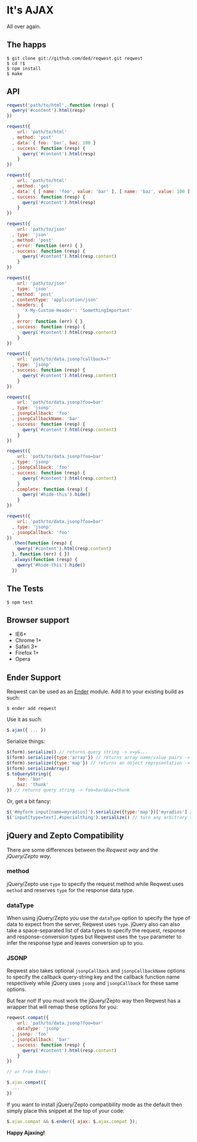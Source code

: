 # It's AJAX

All over again.

The happs
---------

    $ git clone git://github.com/ded/reqwest.git reqwest
    $ cd !$
    $ npm install
    $ make

API
---------

``` js
reqwest('path/to/html', function (resp) {
  qwery('#content').html(resp)
})
```

``` js
reqwest({
    url: 'path/to/html'
  , method: 'post'
  , data: { foo: 'bar', baz: 100 }
  , success: function (resp) {
      qwery('#content').html(resp)
    }
})
```

``` js
reqwest({
    url: 'path/to/html'
  , method: 'get'
  , data: { [ name: 'foo', value: 'bar' ], [ name: 'baz', value: 100 ] }
  , success: function (resp) {
      qwery('#content').html(resp)
    }
})
```

``` js
reqwest({
    url: 'path/to/json'
  , type: 'json'
  , method: 'post'
  , error: function (err) { }
  , success: function (resp) {
      qwery('#content').html(resp.content)
    }
})
```

``` js
reqwest({
    url: 'path/to/json'
  , type: 'json'
  , method: 'post'
  , contentType: 'application/json'
  , headers: {
      'X-My-Custom-Header': 'SomethingImportant'
    }
  , error: function (err) { }
  , success: function (resp) {
      qwery('#content').html(resp.content)
    }
})
```

``` js
reqwest({
    url: 'path/to/data.jsonp?callback=?'
  , type: 'jsonp'
  , success: function (resp) {
      qwery('#content').html(resp.content)
    }
})
```

``` js
reqwest({
    url: 'path/to/data.jsonp?foo=bar'
  , type: 'jsonp'
  , jsonpCallback: 'foo'
  , jsonpCallbackName: 'bar'
  , success: function (resp) {
      qwery('#content').html(resp.content)
    }
})
```

``` js
reqwest({
    url: 'path/to/data.jsonp?foo=bar'
  , type: 'jsonp'
  , jsonpCallback: 'foo'
  , success: function (resp) {
      qwery('#content').html(resp.content)
    }
  , complete: function (resp) {
      qwery('#hide-this').hide()
    }
})
```

``` js
reqwest({
    url: 'path/to/data.jsonp?foo=bar'
  , type: 'jsonp'
  , jsonpCallback: 'foo'
})
  .then(function (resp) {
    qwery('#content').html(resp.content)
  }, function (err) { })
  .always(function (resp) {
    qwery('#hide-this').hide()
  })
```

The Tests
---------
    $ npm test

Browser support
---------------
  * IE6+
  * Chrome 1+
  * Safari 3+
  * Firefox 1+
  * Opera

Ender Support
-------------
Reqwest can be used as an [Ender](http://ender.no.de) module. Add it to your existing build as such:

    $ ender add reqwest

Use it as such:

``` js
$.ajax({ ... })
```

Serialize things:

``` js
$(form).serialize() // returns query string -> x=y&...
$(form).serialize({type:'array'}) // returns array name/value pairs -> [ { name: x, value: y}, ... ]
$(form).serialize({type:'map'}) // returns an object representation -> { x: y, ... }
$(form).serializeArray()
$.toQueryString({
    foo: 'bar'
  , baz: 'thunk'
}) // returns query string -> foo=bar&baz=thunk
```

Or, get a bit fancy:

``` js
$('#myform input[name=myradios]').serialize({type:'map'})['myradios'] // get the selected value
$('input[type=text],#specialthing').serialize() // turn any arbitrary set of form elements into a query string
```

jQuery and Zepto Compatibility
------------------------------
There are some differences between the *Reqwest way* and the
*jQuery/Zepto way*.

### method ###
jQuery/Zepto use `type` to specify the request method while Reqwest uses
`method` and reserves `type` for the response data type.

### dataType ###
When using jQuery/Zepto you use the `dataType` option to specify the type
of data to expect from the server, Reqwest uses `type`. jQuery also can
also take a space-separated list of data types to specify the request,
response and response-conversion types but Reqwest uses the `type`
parameter to infer the response type and leaves conversion up to you.

### JSONP ###
Reqwest also takes optional `jsonpCallback` and `jsonpCallbackName`
options to specify the callback query-string key and the callback function
name respectively while jQuery uses `jsonp` and `jsonpCallback` for
these same options.


But fear not! If you must work the jQuery/Zepto way then Reqwest has
a wrapper that will remap these options for you:

```js
reqwest.compat({
    url: 'path/to/data.jsonp?foo=bar'
  , dataType: 'jsonp'
  , jsonp: 'foo'
  , jsonpCallback: 'bar'
  , success: function (resp) {
      qwery('#content').html(resp.content)
    }
})

// or from Ender:

$.ajax.compat({
  ...
})
```

If you want to install jQuery/Zepto compatibility mode as the default
then simply place this snippet at the top of your code:

```js
$.ajax.compat && $.ender({ ajax: $.ajax.compat });
```


**Happy Ajaxing!**
